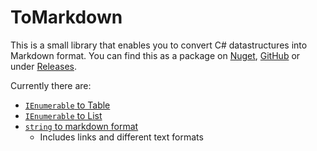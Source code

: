 # ToMarkdown

This is a small library that enables you to convert C# datastructures into Markdown format.
You can find this as a package on [Nuget](https://www.nuget.org/packages/ToMarkdown/), [GitHub](https://github.com/kris701/ToMarkdown/pkgs/nuget/ToMarkdown) or under [Releases](https://github.com/kris701/ToMarkdown/releases).

Currently there are:
* [`IEnumerable` to Table](./ToMarkdown/Tables/ToMarkdownTableExtensions.cs)
* [`IEnumerable` to List](./ToMarkdown/Lists/ToMarkdownListExtensions.cs)
* [`string` to markdown format](./ToMarkdown/Strings/ToMarkdownStringExtensions.cs)
  * Includes links and different text formats
